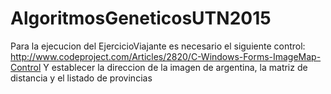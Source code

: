 # AlgoritmosGeneticosUTN2015
Para la ejecucion del EjercicioViajante es necesario el siguiente control: http://www.codeproject.com/Articles/2820/C-Windows-Forms-ImageMap-Control
Y establecer la direccion de la imagen de argentina, la matriz de distancia y el listado de provincias
